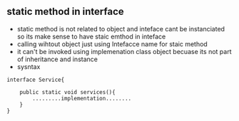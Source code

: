 ## static method in interface 
* static method is not related to object and inteface cant be instanciated so its make sense to have staic emthod in inteface 
* calling wihtout object just using Intefacce name for staic method 
* it can't be invoked using implemenation class object becuase its not part of inheritance and instance 
* sysntax 
```
interface Service{

	public static void services(){
		.........implementation........
	}
}
```



